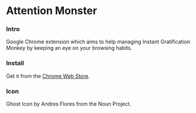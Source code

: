 # Attention Monster

### Intro

Google Chrome extension which aims to help managing Instant Gratification Monkey by
keeping an eye on your browsing habits.

### Install
Get it from the [Chrome Web Store](https://chrome.google.com/webstore/detail/attention-monster/ggejdkogpcdemcndjcebccdiegamkoge).

### Icon

Ghost Icon by Andres Flores from the Noun Project.
